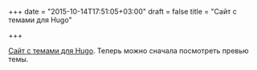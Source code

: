 +++
date = "2015-10-14T17:51:05+03:00"
draft = false
title = "Сайт с темами для Hugo"

+++

<p><a href="http://themes.gohugo.io/">Сайт с темами для Hugo</a>. Теперь можно сначала посмотреть превью темы.</p>

